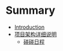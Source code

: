 # Summary

* [Introduction](README.md)
* [项目架构详细说明](xiang_mu_jia_gou_xiang_xi_shuo_ming.md)
   * [碰碰日程](peng_peng_ri_cheng.md)

